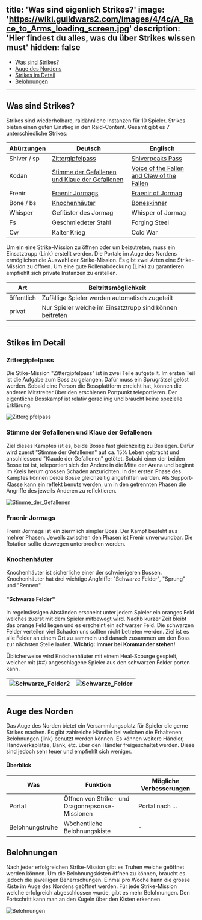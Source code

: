 title: 'Was sind eigenlich Strikes?' 
image: 'https://wiki.guildwars2.com/images/4/4c/A_Race_to_Arms_loading_screen.jpg' 
description: 'Hier findest du alles, was du über Strikes wissen must' 
hidden: false 
---
- [Was sind Strikes?](#Was-sind-Strikes?)
- [Auge des Nordens](#Auge-des-Nordens)
- [Strikes im Detail](#Stikes-im-Detail)
- [Belohnungen](#Belohnungen)
---
## Was sind Strikes?

Strikes sind wiederholbare, raidähnliche Instanzen für 10 Spieler. Strikes bieten einen guten Einstieg in den Raid-Content. Gesamt gibt es 7 unterschiedliche Strikes:

| Abürzungen| Deutsch | Englisch |
| ------ | ----------- |----------- |
| Shiver / sp  | [Zittergipfelpass](#Zittergipfelpass) | [Shiverpeaks Pass](#Zittergipfelpass) |
| Kodan | [Stimme der Gefallenen und Klaue der Gefallenen](#Stimme-der-Gefallenen-und-Klaue-der-Gefallenen)  | [Voice of the Fallen and Claw of the Fallen](#Stimme-der-Gefallenen-und-Klaue-der-Gefallenen)| ext | 
| Frenir | [Fraenir Jormags](#Fraenir-Jormag) | [Fraenir of Jormag](#Fraenir-Jormag) |
| Bone / bs | [Knochenhäuter](@Knochenhäuter)| [Boneskinner](@Knochenhäuter) |
| Whisper | Geflüster des Jormag | Whisper of Jormag |
| Fs | Geschmiedeter Stahl | Forging Steel |
| Cw | Kalter Krieg| Cold War |

Um ein eine Strike-Mission zu öffnen oder um beizutreten, muss ein Einsatztrupp (Link) erstellt werden. Die Portale im Auge des Nordens ermöglichen die Auswahl der Strike-Mission. Es gibt zwei Arten eine Strike-Mission zu öffnen. Um eine gute Rollenabdeckung (Link) zu garantieren empfiehlt sich private Instanzen zu erstellen. 

 Art | Beitrittsmöglichkeit |
 ------ | ----------- |
| öffentlich |  Zufällige Spieler werden automatisch zugeteilt | 
| privat | Nur Spieler welche im Einsatztrupp sind können beitreten |
---
## Stikes im Detail
### Zittergipfelpass
Die Stike-Mission "Zittergipfelpass" ist in zwei Teile aufgeteilt. Im ersten Teil ist die Aufgabe zum Boss zu gelangen. Dafür muss ein Sprugrätsel gelöst werden. Sobald eine Person die Bossplattform erreicht hat, können die anderen Mitstreiter über den erschienen Portpunkt teleportieren. Der eigentliche Bosskampf ist relativ geradlinig und braucht keine spezielle Erklärung. 

![Zittergipfelpass](https://i.imgur.com/tF8YeEp.jpg)

### Stimme der Gefallenen und Klaue der Gefallenen

Ziel dieses Kampfes ist es, beide Bosse fast gleichzeitig zu Besiegen. Dafür wird zuerst "Stimme der Gefallenen" auf ca. 15% Leben gebracht und anschliessend "Klaude der Gefallenen" getötet. Sobald einer der beiden Bosse tot ist, teleportiert sich der Andere in die Mitte der Arena und beginnt im Kreis herum grossen Schaden anzurichten. In der ersten Phase des Kampfes können beide Bosse gleichzeitig angefriffen werden. Als Support-Klasse kann ein reflekt benutz werden, um in den getrennten Phasen die Angriffe des jeweils Anderen zu reflektieren. 

![Stimme_der_Gefallenen](https://i.imgur.com/UpkIY3s.jpeg)

### Fraenir Jormags

Frenir Jormags ist ein ziermlich simpler Boss. Der Kampf besteht aus mehrer Phasen. Jeweils zwischen den Phasen ist Frenir unverwundbar. Die Rotation sollte deswegen unterbrochen werden. 

### Knochenhäuter

Knochenhäuter ist sicherliche einer der schwierigeren Bossen. Knochenhäuter hat drei wichtige Angfriffe: "Schwarze Felder", "Sprung" und "Rennen". 

#### "Schwarze Felder"

In regelmässigen Abständen erscheint unter jedem Spieler ein oranges Feld welches zuerst mit dem Spieler mitbewegt wird. Nachb kurzer Zeit bleibt das orange Feld liegen und es erscheint ein schwarzer Feld. Die schwarzen Felder verteilen viel Schaden uns sollten nicht betreten werden. Ziel ist es alle Felder an einem Ort zu sammeln und danach zusammen um den Boss zur nächsten Stelle laufen. **Wichtig: Immer bei Kommander stehen!**

Üblicherweise wird Knöchenhäuter mit einem Heal-Scourge gespielt, welcher mit (##) angeschlagene Spieler aus den schwarzen Felder porten kann. 

![Schwarze_Felder2](https://i.imgur.com/niMNLE0.jpg)           |  ![Schwarze_Felder](https://i.imgur.com/BMTJpfw.jpg) 
:-------------------------:|:-------------------------: 




---
## Auge des Norden

Das Auge des Norden bietet ein Versammlungsplatz für Spieler die gerne Strikes machen. Es gibt zahlreiche Händler bei welchen die Erhaltenen Belohnungen (link) benutzt werden können. Es können weitere Händler, Handwerksplätze, Bank, etc. über den Händler freigeschaltet werden. Diese sind jedoch sehr teuer und empfiehlt sich weniger. 

#### Überblick 
| Was| Funktion | Mögliche Verbesserungen|
| ------ | ----------- |----------- |
| Portal | Öffnen von Strike- und Dragonrepsonse-Missionen |Portal nach ... |
| Belohnungstruhe | Wöchentliche Belohnungskiste |- |

## Belohnungen

Nach jeder erfolgreichen Strike-Mission gibt es Truhen welche geöffnet werden können. Um die Belohnungskisten öffnen zu können, braucht es jedoch die jeweiligen Beherrschungen.
Einmal pro Woche kann die grosse Kiste im Auge des Nordens geöffnet werden. Für jede Strike-Mission welche erfolgreich abgeschlossen wurde, gibt es mehr Belohnungen. Den Fortschritt kann man an den Kugeln über den Kisten erkennen. 

![Belohnungen](https://i.imgur.com/WfmoSxx.jpeg)



